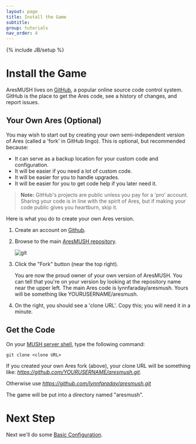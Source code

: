 ```yaml
---
layout: page
title: Install the Game
subtitle: 
group: tutorials
nav_order: 4
---
```

{% include JB/setup %}

# Install the Game

AresMUSH lives on [GitHub](https://github.com/lynnfaraday/aresmush), a popular online source code control system.  GitHub is the place to get the Ares code, see a history of changes, and report issues.

## Your Own Ares (Optional)

You may wish to start out by creating your own semi-independent version of Ares (called a 'fork' in GitHub lingo).  This is optional, but recommended because:

* It can serve as a backup location for your custom code and configuration.
* It will be easier if you need a lot of custom code.
* It will be easier for you to handle upgrades.
* It will be easier for you to get code help if you later need it.

> **Note:** GitHub's projects are public unless you pay for a 'pro' account.  Sharing your code is in line with the spirit of Ares, but if making your code public gives you heartburn, skip it.

Here is what you do to create your own Ares version.

1. Create an account on [Github](https://www.github.com).
2. Browse to the main [AresMUSH repository](https://github.com/lynnfaraday/aresmush).

    ![git]({{site.siteroot}}assets/git.png)

3. Click the "Fork" button (near the top right).
    
    You are now the proud owner of your own version of AresMUSH.  You can tell that you're on your version by looking at the repository name near the upper left.  The main Ares code is lynnfaraday/aresmush.  Yours will be something like  YOURUSERNAME/aresmush.    
4. On the right, you should see a 'clone URL'. Copy this; you will need it in a minute.

## Get the Code

On your [MUSH server shell]({{site.siteroot}}tutorials/install/server-connect.html), type the following command:

    git clone <clone URL>

If you created your own Ares fork (above), your clone URL will be something like:  *https://github.com/YOURUSERNAME/aresmush.git*.   

Otherwise use *https://github.com/lynnfaraday/aresmush.git*

The game will be put into a directory named "aresmush".

# Next Step

Next we'll do some [Basic Configuration]({{site.siteroot}}tutorials/install/basic-config.html).